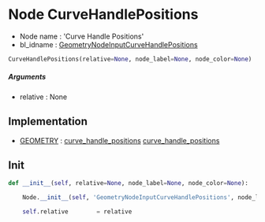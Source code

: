 # Node CurveHandlePositions

- Node name : 'Curve Handle Positions'
- bl_idname : [GeometryNodeInputCurveHandlePositions](https://docs.blender.org/api/current/bpy.types.GeometryNodeInputCurveHandlePositions.html)


``` python
CurveHandlePositions(relative=None, node_label=None, node_color=None)
```
##### Arguments

- relative : None

## Implementation

- [GEOMETRY](/docs/GeoNodes/socket_GEOMETRY.md) : [curve_handle_positions](/docs/GeoNodes/socket_GEOMETRY.md#curve_handle_positions) [curve_handle_positions](/docs/GeoNodes/socket_GEOMETRY.md#curve_handle_positions)

## Init

``` python
def __init__(self, relative=None, node_label=None, node_color=None):

    Node.__init__(self, 'GeometryNodeInputCurveHandlePositions', node_label=node_label, node_color=node_color)

    self.relative        = relative
```
